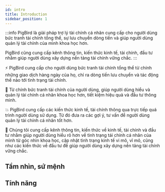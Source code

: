 ```yaml
---
id: intro
title: Introduction
sidebar_position: 1
---
```

:::info
PigBird là giải pháp trợ lý tài chính cá nhân cung cấp cho người dùng bức tranh tài chính tổng thể, sự lưu chuyển dòng tiền và giúp người dùng quản lý tài chính của mình khoa học hơn.

PigBird cũng cung cấp kênh thông tin, kiến thức kinh tế, tài chính, đầu tư nhằm giúp người dùng xây dựng nền tảng tài chính vững chắc.
:::

⚡️ PigBird cung cấp cho người dùng bức tranh tài chính tổng thể từ chính những giao dịch hàng ngày của họ, chỉ ra dòng tiền lưu chuyển và tác động thế nào tới tình trạng tài chính.

💸 Từ chính bức tranh tài chính của người dùng, giúp người dùng hiểu và quản lý tài chính cá nhân khoa học hơn, tiết kiệm hiệu quả và đầu tư thông minh.

💥 PigBird cung cấp các kiến thức kinh tế, tài chính thông qua trực tiếp quá trình người dùng sử dụng. Từ đó đưa ra các gợi ý, tư vấn để người dùng quản lý tài chính cá nhân tốt hơn.

💅 Chúng tôi cung cấp kênh thông tin, kiến thức về kinh tế, tài chính và đầu tư nhằm giúp người dùng hiểu rõ hơn về tình trạng tái chính cá nhân của mình từ góc nhìn khoa học, cập nhật tình trạng kinh tế vi mô, vĩ mô, cũng như các kiến thức về đầu tư để giúp người dùng xây dựng nền tảng tài chính vững chắc.

## Tầm nhìn, sứ mệnh

## Tính năng

